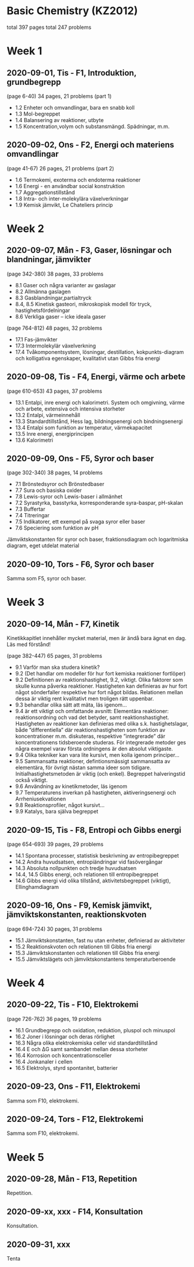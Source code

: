 # Basic Chemistry (KZ2012)

total 397 pages
total 247 problems

# Week 1

## 2020-09-01, Tis - F1, Introduktion, grundbegrepp

(page 6-40) 34 pages, 21 problems (part 1)

* 1.2 Enheter och omvandlingar, bara en snabb koll
* 1.3 Mol-begreppet
* 1.4 Balansering av reaktioner, utbyte
* 1.5 Koncentration,volym och substansmängd. Spädningar, m.m.

## 2020-09-02, Ons - F2, Energi och materiens omvandlingar

(page 41-67) 26 pages, 21 problems (part 2)

* 1.6 Termokemi, exoterma och endoterma reaktioner
* 1.6 Energi - en användbar social konstruktion
* 1.7 Aggregationstillstånd
* 1.8 Intra- och inter-molekylära växelverkningar
* 1.9 Kemisk jämvikt, Le Chateliers princip

# Week 2

## 2020-09-07, Mån - F3, Gaser, lösningar och blandningar, jämvikter

(page 342-380) 38 pages, 33 problems

* 8.1 Gaser och några varianter av gaslagar
* 8.2 Allmänna gaslagen
* 8.3 Gasblandningar,partialtryck
* 8.4, 8.5 Kinetisk gasteori, mikroskopisk modell för tryck, hastighetsfördelningar
* 8.6 Verkliga gaser – icke ideala gaser

(page 764-812) 48 pages, 32 problems

* 17.1 Fas-jämvikter
* 17.3 Intermolekylär växelverkning
* 17.4 Tvåkomponentsystem, lösningar, destillation, kokpunkts-diagram och kolligativa egenskaper, kvalitativt utan Gibbs fria energi

## 2020-09-08, Tis - F4, Energi, värme och arbete

(page 610-653) 43 pages, 37 problems

* 13.1 Entalpi, inre energi och kalorimetri. System och omgivning, värme och arbete, extensiva och intensiva storheter
* 13.2 Entalpi, värmeinnehåll
* 13.3 Standardtillstånd, Hess lag, bildningsenergi och bindningsenergi
* 13.4 Entalpi som funktion av temperatur, värmekapacitet
* 13.5 Inre energi, energiprincipen
* 13.6 Kalorimetri

## 2020-09-09, Ons - F5, Syror och baser

(page 302-340) 38 pages, 14 problems

* 7.1 Brönstedsyror och Brönstedbaser
* 7.7 Sura och basiska oxider
* 7.8 Lewis-syror och Lewis-baser i allmänhet
* 7.2 Syrastyrka, basstyrka, korresponderande syra-baspar, pH-skalan
* 7.3 Buffertar
* 7.4 Titreringar
* 7.5 Indikatorer, ett exempel på svaga syror eller baser
* 7.6 Speciering som funktion av pH

Jämviktskonstanten för syror och baser, fraktionsdiagram och logaritmiska diagram, eget utdelat material

## 2020-09-10, Tors - F6, Syror och baser

Samma som F5, syror och baser.

# Week 3

## 2020-09-14, Mån - F7, Kinetik

Kinetikkapitlet innehåller mycket material, men är ändå bara ägnat en dag. Läs med förstånd!

(page 382-447) 65 pages, 31 problems

* 9.1 Varför man ska studera kinetik?
* 9.2 (Det handlar om modeller för hur fort kemiska reaktioner fortlöper)
* 9.2 Definitionen av reaktionshastighet, 9.2, viktigt. Olika faktorer som skulle kunna påverka reaktioner. Hastigheten kan definieras av hur fort något sönderfaller respektive hur fort något bildas. Relationen mellan dessa är viktig rent kvalitativt men troligen rätt uppenbar.
* 9.3 behandlar olika sätt att mäta, läs igenom...
* 9.4 är ett viktigt och omfattande avsnitt: Elementära reaktioner: reaktionsordning och vad det betyder, samt reaktionshastighet. Hastigheten av reaktioner kan definieras med olika s.k. hastighetslagar, både ”differentiella” där reaktionshastigheten som funktion av koncentrationer m.m. diskuteras, respektive ”integrerade” där koncentrationens tidsberoende studeras. För integrerade metoder ges några exempel varav första ordningens är den absolut viktigaste.
* 9.4 Olika tekniker kan vara lite kursivt, men kolla igenom principer...
* 9.5 Sammansatta reaktioner, defintionsmässigt sammansatta av elementära, för övrigt nästan samma ideer som tidigare. Initialhastighetsmetoden är viktig (och enkel). Begreppet halveringstid också viktigt.
* 9.6 Användning av kinetikmetoder, läs igenom
* 9.7 Temperaturens inverkan på hastigheten, aktiveringsenergi och Arrheniusekvationen
* 9.8 Reaktionsprofiler, något kursivt...
* 9.9 Katalys, bara själva begreppet

## 2020-09-15, Tis - F8, Entropi och Gibbs energi

(page 654-693) 39 pages, 29 problems

* 14.1 Spontana processer, statistisk beskrivning av entropibegreppet
* 14.2 Andra huvudsatsen, entropiändringar vid fasövergångar
* 14.3 Absoluta nollpunkten och tredje huvudsatsen
* 14.4, 14.5 Gibbs energi, och relationen till entropibegreppet
* 14.6 Gibbs energi vid olika tillstånd, aktivitetsbegreppet (viktigt), Ellinghamdiagram

## 2020-09-16, Ons - F9, Kemisk jämvikt, jämviktskonstanten, reaktionskvoten

(page 694-724) 30 pages, 31 problems

* 15.1 Jämviktskonstanten, fast nu utan enheter, definierad av aktiviteter
* 15.2 Reaktionskvoten och relationen till Gibbs fria energi
* 15.3 Jämviktskonstanten och relationen till Gibbs fria energi
* 15.5 Jämviktslägets och jämviktskonstantens temperaturberoende

# Week 4

## 2020-09-22, Tis - F10, Elektrokemi

(page 726-762) 36 pages, 19 problems

* 16.1 Grundbegrepp och oxidation, reduktion, pluspol och minuspol
* 16.2 Joner i lösningar och deras rörlighet
* 16.3 Några olika elektrokemiska celler vid standardtillstånd
* 16.4 E och ΔG samt sambandet mellan dessa storheter
* 16.4 Korrosion och koncentrationsceller
* 16.4 Jonkanaler i cellen
* 16.5 Elektrolys, styrd spontanitet, batterier

## 2020-09-23, Ons - F11, Elektrokemi

Samma som F10, elektrokemi.

## 2020-09-24, Tors - F12, Elektrokemi

Samma som F10, elektrokemi.

# Week 5

## 2020-09-28, Mån - F13, Repetition

Repetition.

## 2020-09-xx, xxx - F14, Konsultation

Konsultation.

## 2020-09-31, xxx

Tenta
